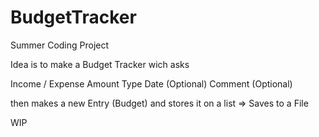 # BudgetTracker
Summer Coding Project

Idea is to make a Budget Tracker wich asks 

Income / Expense
Amount
Type
Date (Optional)
Comment (Optional)

then makes a new Entry (Budget) and stores it on a list => Saves to a File

WIP 
